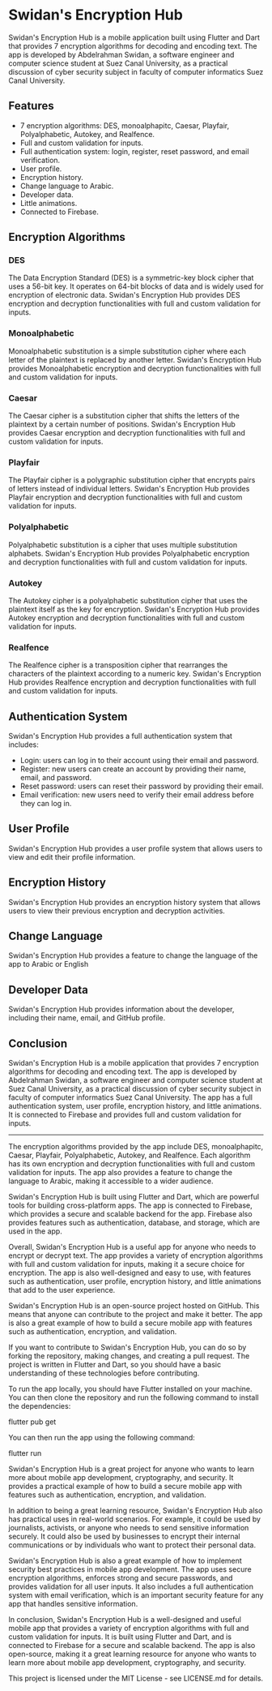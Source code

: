 <h1>Swidan's Encryption Hub</h1>
<p>Swidan's Encryption Hub is a mobile application built using Flutter and Dart that provides 7 encryption algorithms for decoding and encoding text. The app is developed by Abdelrahman Swidan, a software engineer and computer science student at Suez Canal University, as a practical discussion of cyber security subject in faculty of computer informatics Suez Canal University.</p>

<h2>Features</h2>
<ul>
   <li> 7 encryption algorithms: DES, monoalphapitc, Caesar, Playfair, Polyalphabetic, Autokey, and Realfence.</li>
   <li> Full and custom validation for inputs.</li>
   <li> Full authentication system: login, register, reset password, and email verification.</li>
   <li> User profile.</li>
   <li> Encryption history.</li>
   <li> Change language to Arabic.</li>
   <li> Developer data.</li>
   <li> Little animations.</li>
   <li> Connected to Firebase.</li>


</ul>
<h2>Encryption Algorithms</h2>
<h3>DES</h3>
<p>The Data Encryption Standard (DES) is a symmetric-key block cipher that uses a 56-bit key. It operates on 64-bit blocks of data and is widely used for encryption of electronic data. Swidan's Encryption Hub provides DES encryption and decryption functionalities with full and custom validation for inputs.</p>
<h3>Monoalphabetic</h3>
<p>Monoalphabetic substitution is a simple substitution cipher where each letter of the plaintext is replaced by another letter. Swidan's Encryption Hub provides Monoalphabetic encryption and decryption functionalities with full and custom validation for inputs.</p>
<h3>Caesar</h3>
<p>The Caesar cipher is a substitution cipher that shifts the letters of the plaintext by a certain number of positions. Swidan's Encryption Hub provides Caesar encryption and decryption functionalities with full and custom validation for inputs.</p>
<h3>Playfair</h3>
<p>The Playfair cipher is a polygraphic substitution cipher that encrypts pairs of letters instead of individual letters. Swidan's Encryption Hub provides Playfair encryption and decryption functionalities with full and custom validation for inputs.</p>
<h3>Polyalphabetic</h3>
<p>Polyalphabetic substitution is a cipher that uses multiple substitution alphabets. Swidan's Encryption Hub provides Polyalphabetic encryption and decryption functionalities with full and custom validation for inputs.</p>
<h3>Autokey</h3>
<p>The Autokey cipher is a polyalphabetic substitution cipher that uses the plaintext itself as the key for encryption. Swidan's Encryption Hub provides Autokey encryption and decryption functionalities with full and custom validation for inputs.</p>
<h3>Realfence</h3>
<p>The Realfence cipher is a transposition cipher that rearranges the characters of the plaintext according to a numeric key. Swidan's Encryption Hub provides Realfence encryption and decryption functionalities with full and custom validation for inputs.</p>

<h2>Authentication System</h2>
<p>Swidan's Encryption Hub provides a full authentication system that includes:</p>
<ul>
<li>Login: users can log in to their account using their email and password.                   </li>
<li>Register: new users can create an account by providing their name, email, and password.</li>
<li>Reset password: users can reset their password by providing their email.</li>
<li>Email verification: new users need to verify their email address before they can log in.</li>
</ul>
<h2>User Profile</h2>
<p>Swidan's Encryption Hub provides a user profile system that allows users to view and edit their profile information.</p>
<h2>Encryption History
</h2>
<p>Swidan's Encryption Hub provides an encryption history system that allows users to view their previous encryption and decryption activities.</p>
<h2>Change Language</h2>
<p>Swidan's Encryption Hub provides a feature to change the language of the app to Arabic or English</p>
<h2>Developer Data
</h2>
<p>Swidan's Encryption Hub provides information about the developer, including their name, email, and GitHub profile.</p>
<h2>Conclusion</h2>
<p>Swidan's Encryption Hub is a mobile application that provides 7 encryption algorithms for decoding and encoding text. The app is developed by Abdelrahman Swidan, a software engineer and computer science student at Suez Canal University, as a practical discussion of cyber security subject in faculty of computer informatics Suez Canal University. The app has a full authentication system, user profile, encryption history, and little animations. It is connected to Firebase and provides full and custom validation for inputs.</p>
<hr>
<p>The encryption algorithms provided by the app include DES, monoalphapitc, Caesar, Playfair, Polyalphabetic, Autokey, and Realfence. Each algorithm has its own encryption and decryption functionalities with full and custom validation for inputs. The app also provides a feature to change the language to Arabic, making it accessible to a wider audience.</p>
<p>Swidan's Encryption Hub is built using Flutter and Dart, which are powerful tools for building cross-platform apps. The app is connected to Firebase, which provides a secure and scalable backend for the app. Firebase also provides features such as authentication, database, and storage, which are used in the app.</p>
<p>Overall, Swidan's Encryption Hub is a useful app for anyone who needs to encrypt or decrypt text. The app provides a variety of encryption algorithms with full and custom validation for inputs, making it a secure choice for encryption. The app is also well-designed and easy to use, with features such as authentication, user profile, encryption history, and little animations that add to the user experience.</p>
<p>Swidan's Encryption Hub is an open-source project hosted on GitHub. This means that anyone can contribute to the project and make it better. The app is also a great example of how to build a secure mobile app with features such as authentication, encryption, and validation.</p>
<p>If you want to contribute to Swidan's Encryption Hub, you can do so by forking the repository, making changes, and creating a pull request. The project is written in Flutter and Dart, so you should have a basic understanding of these technologies before contributing.</p>
<p>To run the app locally, you should have Flutter installed on your machine. You can then clone the repository and run the following command to install the dependencies:</p>
flutter pub get
<p>You can then run the app using the following command:</p>
flutter run
<p>Swidan's Encryption Hub is a great project for anyone who wants to learn more about mobile app development, cryptography, and security. It provides a practical example of how to build a secure mobile app with features such as authentication, encryption, and validation.</p>
<p>In addition to being a great learning resource, Swidan's Encryption Hub also has practical uses in real-world scenarios. For example, it could be used by journalists, activists, or anyone who needs to send sensitive information securely. It could also be used by businesses to encrypt their internal communications or by individuals who want to protect their personal data.</p>
<p>Swidan's Encryption Hub is also a great example of how to implement security best practices in mobile app development. The app uses secure encryption algorithms, enforces strong and secure passwords, and provides validation for all user inputs. It also includes a full authentication system with email verification, which is an important security feature for any app that handles sensitive information.</p>
<p>In conclusion, Swidan's Encryption Hub is a well-designed and useful mobile app that provides a variety of encryption algorithms with full and custom validation for inputs. It is built using Flutter and Dart, and is connected to Firebase for a secure and scalable backend. The app is also open-source, making it a great learning resource for anyone who wants to learn more about mobile app development, cryptography, and security.</p>

<p>This project is licensed under the MIT License - see LICENSE.md for details.
</p>

